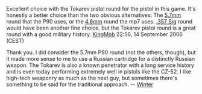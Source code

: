 Excellent choice with the Tokarev pistol round for the pistol in this
game. It's honestly a better choice than the two obvious alternatives:
The [5.7mm](http://en.wikipedia.org/wiki/5.7x28_mm) round that the P90
uses, or the [4.6mm](http://en.wikipedia.org/wiki/4.6x30mm) round the
mp7 uses. [.357 Sig](http://en.wikipedia.org/wiki/357_Sig) round would
have been another fine choice, but the Tokarev pistol round is a great
round with a good military history. [KingMob](User:KingMob "wikilink")
22:56, 14 September 2006 (CEST)


Thank you. I did consider the 5.7mm P90 round (not the others, though),
but it made more sense to me to use a Russian cartridge for a distinctly
Russian weapon. The Tokarev is also a known penetrator with a long
service history and is even today performing extremely well in pistols
like the CZ-52. I like high-tech weaponry as much as the next guy, but
sometimes there's something to be said for the traditional approach. --
[Winter](User:Winter "wikilink")